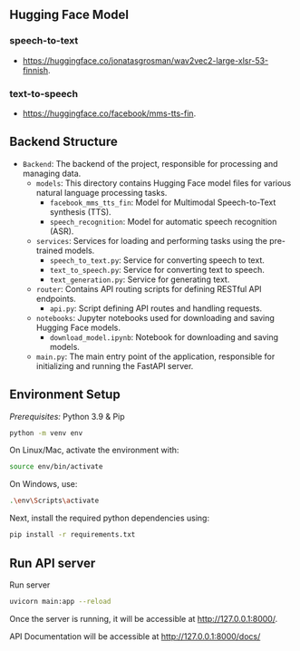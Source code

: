 ## Hugging Face Model
### speech-to-text
- https://huggingface.co/jonatasgrosman/wav2vec2-large-xlsr-53-finnish.
### text-to-speech
- https://huggingface.co/facebook/mms-tts-fin.


## Backend Structure

- `Backend`: The backend of the project, responsible for processing and managing data.
  - `models`: This directory contains Hugging Face model files for various natural language processing tasks.
    - `facebook_mms_tts_fin`: Model for Multimodal Speech-to-Text synthesis (TTS).
    - `speech_recognition`: Model for automatic speech recognition (ASR).
  - `services`: Services for loading and performing tasks using the pre-trained models.
    - `speech_to_text.py`: Service for converting speech to text.
    - `text_to_speech.py`: Service for converting text to speech.
    - `text_generation.py`: Service for generating text.
  - `router`: Contains API routing scripts for defining RESTful API endpoints.
    - `api.py`: Script defining API routes and handling requests.
  - `notebooks`: Jupyter notebooks used for downloading and saving Hugging Face models.
    - `download_model.ipynb`: Notebook for downloading and saving models.
  - `main.py`: The main entry point of the application, responsible for initializing and running the FastAPI server.




## Environment Setup

*Prerequisites:* Python 3.9 & Pip

```bash
python -m venv env
```

On Linux/Mac, activate the environment with:

```bash
source env/bin/activate
```

On Windows, use:

```bash
.\env\Scripts\activate
```

Next, install the required python dependencies using:

```bash
pip install -r requirements.txt
```


## Run API server

Run server

```bash
uvicorn main:app --reload
```
Once the server is running, it will be accessible at http://127.0.0.1:8000/.

API Documentation will be accessible at http://127.0.0.1:8000/docs/
